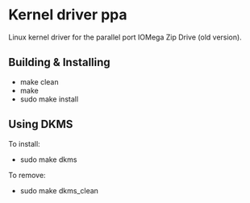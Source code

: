Kernel driver ppa
=================
Linux kernel driver for the parallel port IOMega Zip Drive (old version).

Building & Installing
---------------------

* make clean
* make
* sudo make install


Using DKMS
----------

To install:

* sudo make dkms

To remove:

* sudo make dkms_clean

